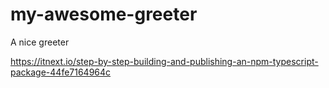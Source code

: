 # my-awesome-greeter
A nice greeter

https://itnext.io/step-by-step-building-and-publishing-an-npm-typescript-package-44fe7164964c
